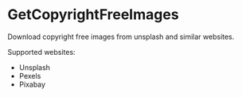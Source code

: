 # GetCopyrightFreeImages
Download copyright free images from unsplash and similar websites.

Supported websites:
- Unsplash
- Pexels
- Pixabay
